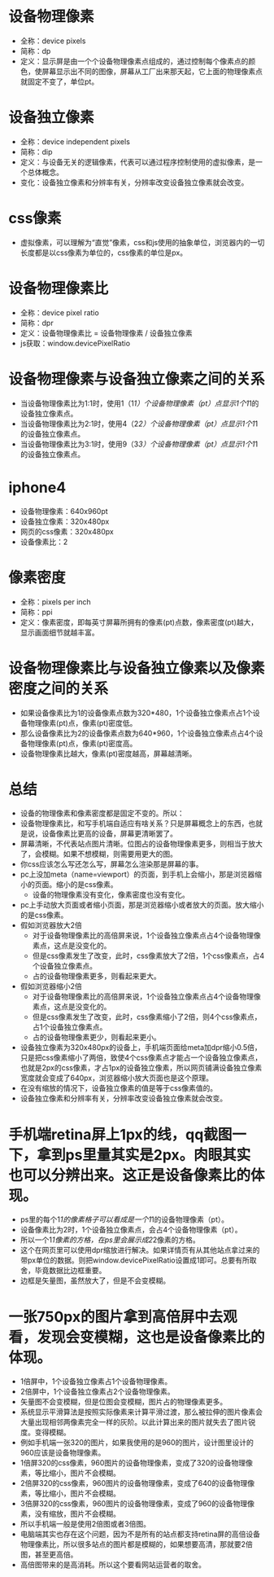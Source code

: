 # 设备物理像素
* 全称：device pixels
* 简称：dp
* 定义：显示屏是由一个个设备物理像素点组成的，通过控制每个像素点的颜色，使屏幕显示出不同的图像，屏幕从工厂出来那天起，它上面的物理像素点就固定不变了，单位pt。

# 设备独立像素
* 全称：device independent pixels
* 简称：dip
* 定义：与设备无关的逻辑像素，代表可以通过程序控制使用的虚拟像素，是一个总体概念。
* 变化：设备独立像素和分辨率有关，分辨率改变设备独立像素就会改变。

# css像素
* 虚拟像素，可以理解为“直觉”像素，css和js使用的抽象单位，浏览器内的一切长度都是以css像素为单位的，css像素的单位是px。

# 设备物理像素比
* 全称：device pixel ratio
* 简称：dpr
* 定义：设备物理像素比 = 设备物理像素 / 设备独立像素
* js获取：window.devicePixelRatio

# 设备物理像素与设备独立像素之间的关系
* 当设备物理像素比为1:1时，使用1（1*1）个设备物理像素（pt）点显示1个1*1的设备独立像素点。
* 当设备物理像素比为2:1时，使用4（2*2）个设备物理像素（pt）点显示1个1*1的设备独立像素点。
* 当设备物理像素比为3:1时，使用9（3*3）个设备物理像素（pt）点显示1个1*1的设备独立像素点。

# iphone4
* 设备物理像素：640x960pt
* 设备独立像素：320x480px
* 网页的css像素：320x480px
* 设备像素比：2

# 像素密度 
* 全称：pixels per inch 
* 简称：ppi
* 定义：像素密度，即每英寸屏幕所拥有的像素(pt)点数，像素密度(pt)越大，显示画面细节就越丰富。

# 设备物理像素比与设备独立像素以及像素密度之间的关系
* 如果设备像素比为1的设备像素点数为320*480，1个设备独立像素点占1个设备物理像素(pt)点，像素(pt)密度低。
* 那么设备像素比为2的设备像素点数为640*960，1个设备独立像素点占4个设备物理像素(pt)点，像素(pt)密度高。
* 设备物理像素比越大，像素(pt)密度越高，屏幕越清晰。

# 总结
* 设备的物理像素和像素密度都是固定不变的。所以：
* 设备物理像素比，和写手机端自适应有啥关系？只是屏幕概念上的东西，也就是说，设备像素比更高的设备，屏幕更清晰罢了。 
* 屏幕清晰，不代表站点图片清晰。位图占的设备物理像素更多，则相当于放大了，会模糊。如果不想模糊，则需要用更大的图。
* 你css应该怎么写还怎么写，屏幕怎么渲染那是屏幕的事。
* pc上没加meta（name=viewport）的页面，到手机上会缩小，那是浏览器缩小的页面。缩小的是css像素。
    - 设备的物理像素没有变化，像素密度也没有变化。
* pc上手动放大页面或者缩小页面，那是浏览器缩小或者放大的页面。放大缩小的是css像素。
* 假如浏览器放大2倍
    - 对于设备物理像素比的高倍屏来说，1个设备独立像素点占4个设备物理像素点，这点是没变化的。
    - 但是css像素发生了改变，此时，css像素放大了2倍，1个css像素点，占4个设备独立像素点。
    - 占的设备物理像素更多，则看起来更大。
* 假如浏览器缩小2倍
    - 对于设备物理像素比的高倍屏来说，1个设备独立像素点占4个设备物理像素点，这点是没变化的。
    - 但是css像素发生了改变，此时，css像素缩小了2倍，则4个css像素点，占1个设备独立像素点。
    - 占的设备物理像素更少，则看起来更小。
* 设备独立像素为320x480px的设备上，手机端页面给meta加dpr缩小0.5倍，只是把css像素缩小了两倍，致使4个css像素点才能占一个设备独立像素点，也就是2px的css像素，才占1px的设备独立像素，所以网页铺满设备独立像素宽度就会变成了640px，浏览器缩小放大页面也是这个原理。
* 在没有缩放的情况下，设备独立像素的值是等于css像素值的。
* 设备独立像素和分辨率有关，分辨率改变设备独立像素就会改变。

# 手机端retina屏上1px的线，qq截图一下，拿到ps里量其实是2px。肉眼其实也可以分辨出来。这正是设备像素比的体现。
* ps里的每个1*1的像素格子可以看成是一个1*1的设备物理像素（pt）。
* 设备像素比为2时，1个设备独立像素点，会占4个设备物理像素（pt）。
* 所以一个1*1像素的方格，在ps里会展示成2*2像素的方格。
* 这个在网页里可以使用dpr缩放进行解决。如果详情页有从其他站点拿过来的带px单位的数据。则把window.devicePixelRatio设置成1即可。总要有所取舍，毕竟数据比边框重要。
* 边框是矢量图，虽然放大了，但是不会变模糊。

# 一张750px的图片拿到高倍屏中去观看，发现会变模糊，这也是设备像素比的体现。
* 1倍屏中，1个设备独立像素占1个设备物理像素。
* 2倍屏中，1个设备独立像素占2个设备物理像素。
* 矢量图不会变模糊，但是位图会变模糊，图片占的物理像素更多。
* 系统显示平滑算法是按照实际像素来计算平滑过渡，那么被拉伸的图片像素会大量出现相邻两像素完全一样的灰阶。以此计算出来的图片就失去了图片锐度。变得模糊。
* 例如手机端一张320的图片，如果我使用的是960的图片，设计图里设计的960应该是设备物理像素。
* 1倍屏320的css像素，960图片的设备物理像素，变成了320的设备物理像素，等比缩小，图片不会模糊。
* 2倍屏320的css像素，960图片的设备物理像素，变成了640的设备物理像素，等比缩小，图片不会模糊。
* 3倍屏320的css像素，960图片的设备物理像素，变成了960的设备物理像素，没有缩放，图片不会模糊。
* 所以手机端一般是使用2倍图或者3倍图。
* 电脑端其实也存在这个问题，因为不是所有的站点都支持retina屏的高倍设备物理像素比，所以很多站点的图片都是模糊的，如果想要高清，那就要2倍图，甚至更高倍。
* 高倍图带来的是高消耗。所以这个要看网站运营者的取舍。
